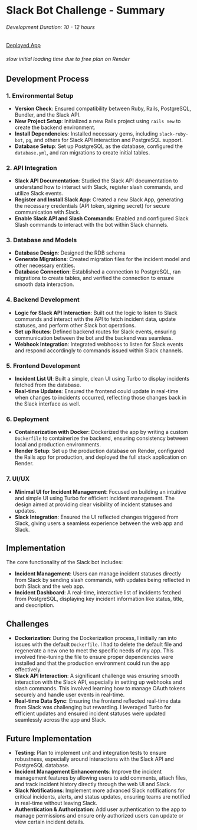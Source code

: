 # Slack Bot Challenge - Summary

###### Development Duration: 10 - 12 hours

[Deployed App](https://slack-bot-evrb.onrender.com/incidents)

###### slow initial loading time due to free plan on Render

## Development Process

### 1. Environmental Setup

- **Version Check**: Ensured compatibility between Ruby, Rails, PostgreSQL, Bundler, and the Slack API.
- **New Project Setup**: Initialized a new Rails project using `rails new` to create the backend environment.
- **Install Dependencies**: Installed necessary gems, including `slack-ruby-bot`, `pg`, and others for Slack API interaction and PostgreSQL support.
- **Database Setup**: Set up PostgreSQL as the database, configured the `database.yml`, and ran migrations to create initial tables.

### 2. API Integration

- **Slack API Documentation**: Studied the Slack API documentation to understand how to interact with Slack, register slash commands, and utilize Slack events.
- **Register and Install Slack App**: Created a new Slack App, generating the necessary credentials (API token, signing secret) for secure communication with Slack.
- **Enable Slack API and Slash Commands**: Enabled and configured Slack Slash commands to interact with the bot within Slack channels.

### 3. Database and Models

- **Database Design**: Designed the RDB schema
- **Generate Migrations**: Created migration files for the incident model and other necessary entities.
- **Database Connection**: Established a connection to PostgreSQL, ran migrations to create tables, and verified the connection to ensure smooth data interaction.

### 4. Backend Development

- **Logic for Slack API Interaction**: Built out the logic to listen to Slack commands and interact with the API to fetch incident data, update statuses, and perform other Slack bot operations.
- **Set up Routes**: Defined backend routes for Slack events, ensuring communication between the bot and the backend was seamless.
- **Webhook Integration**: Integrated webhooks to listen for Slack events and respond accordingly to commands issued within Slack channels.

### 5. Frontend Development

- **Incident List UI**: Built a simple, clean UI using Turbo to display incidents fetched from the database.
- **Real-time Updates**: Ensured the frontend could update in real-time when changes to incidents occurred, reflecting those changes back in the Slack interface as well.

### 6. Deployment

- **Containerization with Docker**: Dockerized the app by writing a custom `Dockerfile` to containerize the backend, ensuring consistency between local and production environments.
- **Render Setup**: Set up the production database on Render, configured the Rails app for production, and deployed the full stack application on Render.

### 7. UI/UX

- **Minimal UI for Incident Management**: Focused on building an intuitive and simple UI using Turbo for efficient incident management. The design aimed at providing clear visibility of incident statuses and updates.
- **Slack Integration**: Ensured the UI reflected changes triggered from Slack, giving users a seamless experience between the web app and Slack.

## Implementation

The core functionality of the Slack bot includes:

- **Incident Management**: Users can manage incident statuses directly from Slack by sending slash commands, with updates being reflected in both Slack and the web app.
- **Incident Dashboard**: A real-time, interactive list of incidents fetched from PostgreSQL, displaying key incident information like status, title, and description.

## Challenges

- **Dockerization**: During the Dockerization process, I initially ran into issues with the default `Dockerfile`. I had to delete the default file and regenerate a new one to meet the specific needs of my app. This involved fine-tuning the file to ensure proper dependencies were installed and that the production environment could run the app effectively.
- **Slack API Interaction**: A significant challenge was ensuring smooth interaction with the Slack API, especially in setting up webhooks and slash commands. This involved learning how to manage OAuth tokens securely and handle user events in real-time.
- **Real-time Data Sync**: Ensuring the frontend reflected real-time data from Slack was challenging but rewarding. I leveraged Turbo for efficient updates and ensured incident statuses were updated seamlessly across the app and Slack.

## Future Implementation

- **Testing**: Plan to implement unit and integration tests to ensure robustness, especially around interactions with the Slack API and PostgreSQL database.
- **Incident Management Enhancements**: Improve the incident management features by allowing users to add comments, attach files, and track incident history directly through the web UI and Slack.
- **Slack Notifications**: Implement more advanced Slack notifications for critical incidents, alerts, and status updates, ensuring teams are notified in real-time without leaving Slack.
- **Authentication & Authorization**: Add user authentication to the app to manage permissions and ensure only authorized users can update or view certain incident details.
